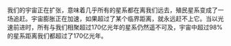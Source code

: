 我们的宇宙正在扩张，意味着几乎所有的星系都在离我们远去，殖民星系变成了一场追赶。宇宙膨胀正在加速，如果超过了某个临界距离，就永远赶不上它。当以光速前进时，所有与我们相聚超过170亿光年的星系仍然遥不可及，宇宙中超过98%的星系距离我们都超过了170亿光年。
